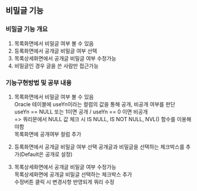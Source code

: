## 비밀글 기능
### 비밀글 기능 개요
1. 목록화면에서 비밀글 여부 볼 수 있음
2. 등록화면에서 공개글 비밀글 여부 선택
3. 목록상세화면에서 공개글 비밀글 여부 수정가능
4. 비밀글인 경우 글을 쓴 사람만 접근가능

### 기능구현방법 및 공부 내용
1. 목록화면에서 비밀글 여부 볼 수 있음    
    Oracle 테이블에 useYn이라는 컬럼의 값을 통해 공개, 비공개 여부를 판단   
    useYn == NULL 또는 1이면 공개 / useYn == 0 이면 비공개   
     => 쿼리문에서 NULL 값 체크 시 IS NULL, IS NOT NULL, NVL() 함수를 이용해야함   
    목록화면에 공개여부 컬럼 추가

2. 등록화면에서 공개글 비밀글 여부 선택
    공개글과 비밀글을 선택하는 체크박스를 추가(Default은 공개로 설정)

3. 목록상세화면에서 공개글 비밀글 여부 수정가능   
    목록상세화면에 공개글 비밀글 선택하는 체크박스 추가   
    수정버튼 클릭 시 변경사항 반영되게 쿼리 수정   
